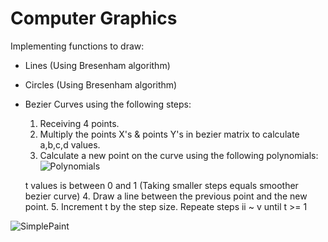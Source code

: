 # Computer Graphics
Implementing functions to draw:
- Lines (Using Bresenham algorithm)
- Circles (Using Bresenham algorithm)
- Bezier Curves using the following steps:
  1. Receiving 4 points.
  2. Multiply the points X's & points Y's in bezier matrix to calculate a,b,c,d values.
  3. Calculate a new point on the curve using the following polynomials:
     ![Polynomials](https://user-images.githubusercontent.com/12692788/55683858-220ad580-594d-11e9-9050-6723b251511f.jpg)
    
    t values is between 0 and 1 (Taking smaller steps equals smoother bezier curve)
   4. Draw a line between the previous point and the new point.
   5. Increment t by the step size.
   Repeate steps ii ~ v until t >= 1
  
![SimplePaint](https://user-images.githubusercontent.com/12692788/55684043-613a2600-594f-11e9-9557-bb54ce911255.jpg)

   
    

